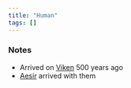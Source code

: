 ```yaml
---
title: "Human"
tags: []
---
```


### Notes 

- Arrived on [Viken](Viken.md) 500 years ago
- [Aesir](content/Organizations/Aesir.md) arrived with them